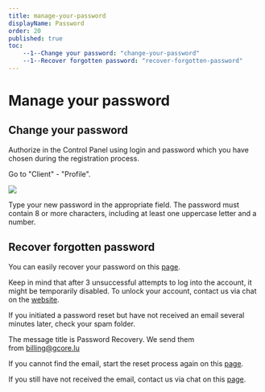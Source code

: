 ```yaml
---
title: manage-your-password
displayName: Password
order: 20
published: true
toc:
    --1--Change your password: "change-your-password"
    --1--Recover forgotten password: "recover-forgotten-password"
---
```

# Manage your password

## Change your password

Authorize in the Control Panel using login and password which you have chosen during the registration process.

Go to "Client" - "Profile".

<img class="confluence-embedded-image confluence-external-resource" src="https://assets.gcore.pro/docs/hosting/account-managemnt/manage-your-password/MmuwNQz.png" data-image-src="https://assets.gcore.pro/docs/hosting/account-managemnt/manage-your-password/MmuwNQz.png">

Type your new password in the appropriate field. The password must contain 8 or more characters, including at least one uppercase letter and a number.

## Recover forgotten password

You can easily recover your password on this <a href="https://hosting.gcore.lu/billmgr?func=recovery" target="_blank">page</a>.

Keep in mind that after 3 unsuccessful attempts to log into the account, it might be temporarily disabled. To unlock your account, contact us via chat on the <a href="https://gcore.com" target="_blank">website</a>.

If you initiated a password reset but have not received an email several minutes later, check your spam folder.

The message title is Password Recovery. We send them from [billing@gcore.lu](mailto:billing@gcore.lu) 

If you cannot find the email, start the reset process again on this <a href="https://hosting.gcore.lu/billmgr?func=recovery" target="_blank">page</a>.

If you still have not received the email, contact us via chat on this <a href="https://gcore.com" target="_blank">page</a>.